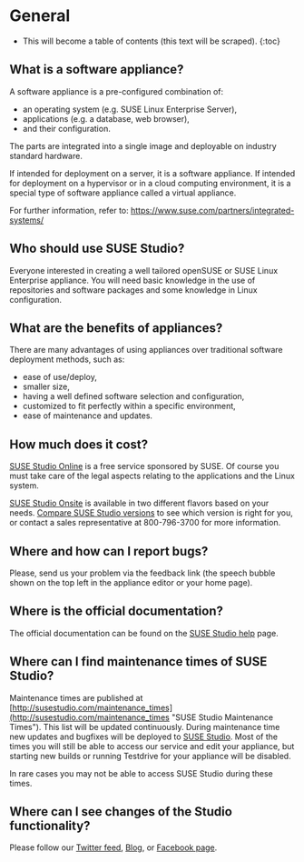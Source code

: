 # General

* This will become a table of contents (this text will be scraped).
{:toc}

## What is a software appliance?

A software appliance is a pre-configured combination of:

* an operating system (e.g. SUSE Linux Enterprise Server),
* applications (e.g. a database, web browser),
* and their configuration.

The parts are integrated into a single image and deployable on industry
standard hardware.

If intended for deployment on a server, it is a software
appliance. If intended for deployment on a hypervisor or in a
cloud computing environment, it is a special type of software appliance
called a virtual appliance.

For further information, refer to: https://www.suse.com/partners/integrated-systems/


## Who should use SUSE Studio?

Everyone interested in creating a well tailored openSUSE or SUSE
Linux Enterprise appliance. You will need basic knowledge in the use of
repositories and software packages and some knowledge in Linux
configuration.


## What are the benefits of appliances?

There are many advantages of using appliances over traditional software
deployment methods, such as:

* ease of use/deploy,
* smaller size,
* having a well defined software selection and configuration,
* customized to fit perfectly within a specific environment,
* ease of maintenance and updates.


## How much does it cost?

[SUSE Studio Online](http://susestudio.com/ "SUSE Studio") is a free service
sponsored by SUSE. Of course you must take care of the legal aspects relating to
the applications and the Linux system.

[SUSE Studio Onsite](https://www.suse.com/products/susestudio/ "SUSE Studio Onsite")
is available in two different flavors based on your needs.
[Compare SUSE Studio versions](https://www.suse.com/products/susestudio/features/susestudio-version-comparison.html)
to see which version is right for you, or contact a sales representative at 800-796-3700
for more information.


## Where and how can I report bugs?

Please, send us your problem via the feedback link (the speech bubble
shown on the top left in the appliance editor or your home page).


## Where is the official documentation?

The official documentation can be found on the [SUSE Studio
help](http://susestudio.com/help "SUSE Studio Help") page.


## Where can I find maintenance times of SUSE Studio?

Maintenance times are published at
[http://susestudio.com/maintenance_times](http://susestudio.com/maintenance_times "SUSE Studio Maintenance Times").
This list will be updated continuously.
During maintenance time new updates and bugfixes will be deployed to
[SUSE Studio](http://susestudio.com/ "SUSE Studio").
Most of the times you will still be able to access our service and edit
your appliance, but starting new builds or running Testdrive for your
appliance will be disabled.

In rare cases you may not be able to access SUSE Studio during these
times.


## Where can I see changes of the Studio functionality?

Please follow our [Twitter feed](http://twitter.com/susestudio/), 
[Blog](http://blog.susestudio.com/),
or [Facebook page](http://facebook.com/susestudio).
